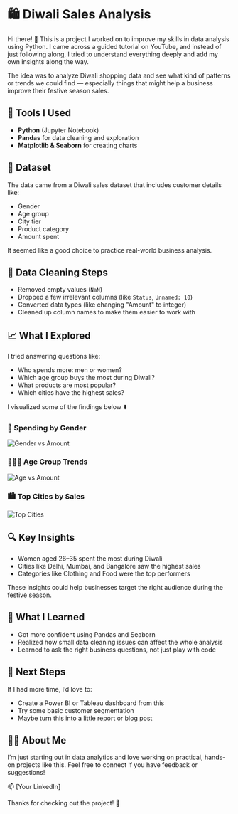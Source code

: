 # 🛍️ Diwali Sales Analysis

Hi there! 👋 This is a project I worked on to improve my skills in data analysis using Python. I came across a guided tutorial on YouTube, and instead of just following along, I tried to understand everything deeply and add my own insights along the way.

The idea was to analyze Diwali shopping data and see what kind of patterns or trends we could find — especially things that might help a business improve their festive season sales.

## 🧰 Tools I Used

- **Python** (Jupyter Notebook)
- **Pandas** for data cleaning and exploration
- **Matplotlib & Seaborn** for creating charts

## 📂 Dataset

The data came from a Diwali sales dataset that includes customer details like:
- Gender
- Age group
- City tier
- Product category
- Amount spent

It seemed like a good choice to practice real-world business analysis.


## 🧼 Data Cleaning Steps

- Removed empty values (`NaN`)
- Dropped a few irrelevant columns (like `Status`, `Unnamed: 10`)
- Converted data types (like changing "Amount" to integer)
- Cleaned up column names to make them easier to work with


## 📈 What I Explored

I tried answering questions like:

- Who spends more: men or women?
- Which age group buys the most during Diwali?
- What products are most popular?
- Which cities have the highest sales?

I visualized some of the findings below ⬇️

### 💸 Spending by Gender

![Gender vs Amount](charts/gender_vs_amount.png)

### 🧑‍🤝‍🧑 Age Group Trends

![Age vs Amount](charts/age_vs_amount.png)

### 🏙️ Top Cities by Sales

![Top Cities](charts/top_cities_sales.png)



## 🔍 Key Insights

- Women aged 26–35 spent the most during Diwali
- Cities like Delhi, Mumbai, and Bangalore saw the highest sales
- Categories like Clothing and Food were the top performers

These insights could help businesses target the right audience during the festive season.

## 📌 What I Learned

- Got more confident using Pandas and Seaborn
- Realized how small data cleaning issues can affect the whole analysis
- Learned to ask the right business questions, not just play with code

## 🚀 Next Steps

If I had more time, I’d love to:
- Create a Power BI or Tableau dashboard from this
- Try some basic customer segmentation
- Maybe turn this into a little report or blog post


## 👨‍💻 About Me

I’m just starting out in data analytics and love working on practical, hands-on projects like this. Feel free to connect if you have feedback or suggestions!

📫 [Your LinkedIn]  

Thanks for checking out the project! 🙏
